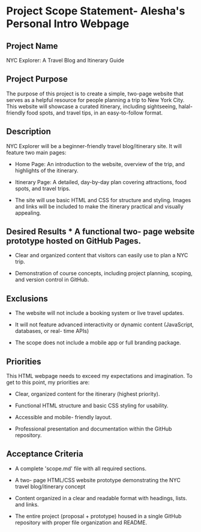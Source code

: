 # Project Scope Statement- Alesha's Personal Intro Webpage


## Project Name


NYC Explorer: A Travel Blog and Itinerary Guide


## Project Purpose


The purpose of this project is to create a simple, two-page website that serves as a helpful resource for people planning a trip to New York City. This website will showcase a curated itinerary, including sightseeing, halal- friendly food spots, and travel tips, in an easy-to-follow format.


## Description


NYC Explorer will be a beginner-friendly travel blog/itinerary site. It will feature two main pages:


* Home Page: An introduction to the website, overview of the trip, and highlights of the itinerary.


* Itinerary Page: A detailed, day-by-day plan covering attractions, food spots, and travel trips.


* The site will use basic HTML and CSS for structure and styling. Images and links will be included to make the itinerary practical and visually appealing.


## Desired Results * A functional two- page website prototype hosted on GitHub Pages.


* Clear and organized content that visitors can easily use to  plan a NYC trip.


* Demonstration of course concepts, including project planning, scoping, and version control in GitHub.


## Exclusions


* The website will not include a booking system or live travel updates.


* It will not feature advanced interactivity or dynamic content (JavaScript, databases, or real- time APIs)


* The scope does not include a mobile app or full branding package.


## Priorities


This HTML webpage needs to exceed my expectations and imagination. To get to this point, my priorities are:


* Clear, organized content for the itinerary (highest priority).


* Functional HTML structure and basic CSS styling for usability.


* Accessible and mobile- friendly layout.


* Professional presentation and documentation within the GitHub repository.


## Acceptance Criteria


* A complete 'scope.md' file with all required sections.


* A two- page HTML/CSS website prototype demonstrating the NYC travel blog/itinerary concept


* Content organized in a clear and readable format with headings, lists. and links.


* The entire project (proposal + prototype) housed in a single GitHub repository with proper file organization and README.
